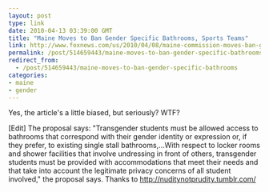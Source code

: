```yaml
---
layout: post
type: link
date: 2010-04-13 03:39:00 GMT
title: "Maine Moves to Ban Gender Specific Bathrooms, Sports Teams"
link: http://www.foxnews.com/us/2010/04/08/maine-commission-moves-ban-gender-specific-school-bathrooms-teams/#discussion-form
permalink: /post/514659443/maine-moves-to-ban-gender-specific-bathrooms
redirect_from: 
  - /post/514659443/maine-moves-to-ban-gender-specific-bathrooms
categories:
- maine
- gender
---
```

Yes, the article's a little biased, but seriously? WTF?

[Edit] The proposal says: "Transgender students must be allowed access to bathrooms that correspond with their gender identity or expression or, if they prefer, to existing single stall bathrooms,…With respect to locker rooms and shower facilities that involve undressing in front of others, transgender students must be provided with accommodations that meet their needs and that take into account the legitimate privacy concerns of all student involved," the proposal says. Thanks to <a href="http://nuditynotprudity.tumblr.com">http://nuditynotprudity.tumblr.com/</a>